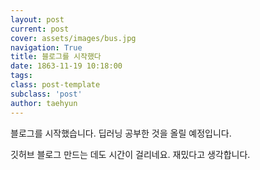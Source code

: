 ```yaml
---
layout: post
current: post
cover: assets/images/bus.jpg
navigation: True
title: 블로그를 시작했다
date: 1863-11-19 10:18:00
tags:
class: post-template
subclass: 'post'
author: taehyun
---
```


블로그를 시작했습니다. 딥러닝 공부한 것을 올릴 예정입니다.

깃허브 블로그 만드는 데도 시간이 걸리네요. 재밌다고 생각합니다.